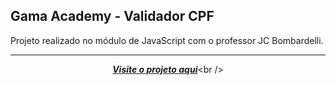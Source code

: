 ## Gama Academy - Validador CPF 
Projeto realizado no módulo de JavaScript com o professor JC Bombardelli. <br/>

---

<div align="center"> 

[***Visite o projeto aqui***](https://validador-cpf.vercel.app/?)<br />

</div>


